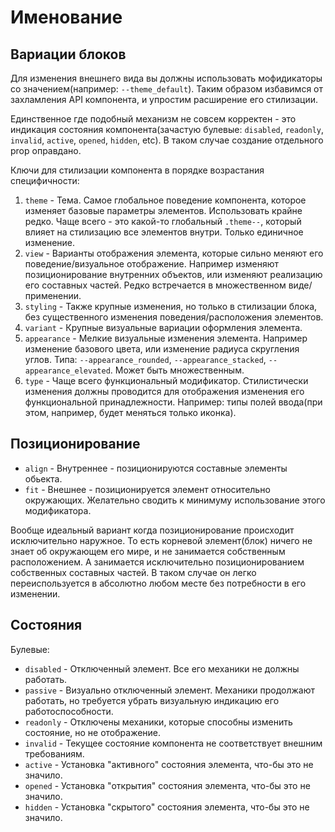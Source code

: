 # Именование

## Вариации блоков

Для изменения внешнего вида вы должны использовать мофидикаторы со значением(например: `--theme_default`). Таким образом избавимся от захламления API компонента, и упростим расширение его стилизации.

Единственное где подобный механизм не совсем корректен - это индикация состояния компонента(зачастую булевые: `disabled`, `readonly`, `invalid`, `active`, `opened`, `hidden`, etc). В таком случае создание отдельного prop оправдано.

Ключи для стилизации компонента в порядке возрастания специфичности:
1. `theme` - Тема. Самое глобальное поведение компонента, которое изменяет базовые параметры элементов. Использовать крайне редко. Чаще всего - это какой-то глобальный `.theme--`, который влияет на стилизацию все элементов внутри. Только единичное изменение.
2. `view` - Варианты отображения элемента, которые сильно меняют его поведение/визуальное отображение. Например изменяют позиционирование внутренних объектов, или изменяют реализацию его составных частей. Редко встречается в множественном виде/применении.
3. `styling` - Также крупные изменения, но только в стилизации блока, без существенного изменения поведения/расположения элементов.
4. `variant` - Крупные визуальные вариации оформления элемента.
5. `appearance` - Мелкие визуальные изменения элемента. Например изменение базового цвета, или изменение радиуса скругления углов. Типа: `--appearance_rounded`, `--appearance_stacked`, `--appearance_elevated`. Может быть множественным.
6. `type` - Чаще всего функциональный модификатор. Стилистически изменения должны проводится для отображения изменения его функциональной принадлежности. Например: типы полей ввода(при этом, например, будет меняться только иконка).

## Позиционирование

- `align` - Внутреннее - позиционируются составные элементы обьекта.
- `fit` - Внешнее - позиционируется элемент относительно окружающих. Желательно сводить к минимуму использование этого модификатора.

Вообще идеальный вариант когда позиционирование происходит исключительно наружное. То есть корневой элемент(блок) ничего не знает об окружающем его мире, и не занимается собственным расположением. А занимается исключительно позиционированием собственных составных частей. В таком случае он легко переиспользуется в абсолютно любом месте без потребности в его изменении.

## Состояния

Булевые:

- `disabled` - Отключенный элемент. Все его механики не должны работать.
- `passive` - Визуально отключенный элемент. Механики продолжают работать, но требуется убрать визуальную индикацию его работоспособности.
- `readonly` - Отключены механики, которые способны изменить состояние, но не отображение.
- `invalid` - Текущее состояние компонента не соответствует внешним требованиям.
- `active` - Установка "активного" состояния элемента, что-бы это не значило.
- `opened` - Установка "открытия" состояния элемента, что-бы это не значило.
- `hidden` - Установка "скрытого" состояния элемента, что-бы это не значило.
